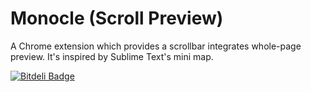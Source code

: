 Monocle (Scroll Preview)
=======

A Chrome extension which provides a scrollbar integrates whole-page preview.
It's inspired by Sublime Text's mini map.

[![Bitdeli Badge](https://d2weczhvl823v0.cloudfront.net/chintown/monocle/trend.png)](https://bitdeli.com/free "Bitdeli Badge")
